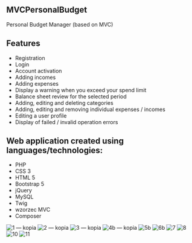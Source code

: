 ## MVCPersonalBudget
Personal Budget Manager (based on MVC)

## Features
* Registration
* Login
* Account activation
* Adding incomes
* Adding expenses
* Display a warning when you exceed your spend limit
* Balance sheet review for the selected period
* Adding, editing and deleting categories
* Adding, editing and removing individual expenses / incomes
* Editing a user profile
* Display of failed / invalid operation errors 

## Web application created using languages/technologies:

* PHP
* CSS 3
* HTML 5 
* Bootstrap 5 
* jQuery
* MySQL
* Twig
* wzorzec MVC
* Composer


![1 — kopia](https://user-images.githubusercontent.com/95076945/176163850-8cdafbd3-71f8-4216-9478-6c8d22bfa6b8.JPG)
![2 — kopia](https://user-images.githubusercontent.com/95076945/176163895-859bd9a7-d602-4eb6-9340-735abd4ac4e1.JPG)
![3 — kopia](https://user-images.githubusercontent.com/95076945/176164063-d31505c8-7b16-4efb-981e-88376884fa10.JPG)
![4b — kopia](https://user-images.githubusercontent.com/95076945/176164097-2214533f-aac7-49c8-8214-b905f4d3bf2f.JPG)
![5b](https://user-images.githubusercontent.com/95076945/176164131-dbc89754-bdcd-4737-a256-683b2426756d.JPG)
![6b](https://user-images.githubusercontent.com/95076945/176164155-18ad297b-bf12-43f1-9522-bb32a28b4b0f.JPG)
![7](https://user-images.githubusercontent.com/95076945/176164194-9c85f3d5-2826-4640-af96-cdfaaf3fb967.JPG)
![8](https://user-images.githubusercontent.com/95076945/176164219-32359af5-ab10-4257-a668-e50ecf7ac986.JPG)
![10](https://user-images.githubusercontent.com/95076945/176164238-e776ef53-2544-4038-8911-935dea5b35da.JPG)
![11](https://user-images.githubusercontent.com/95076945/176164253-250011b9-0eb7-415e-9de3-fac05a87630d.JPG)





